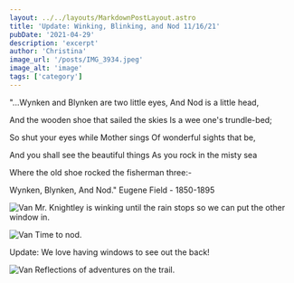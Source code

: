 ```yaml
---
layout: ../../layouts/MarkdownPostLayout.astro
title: 'Update: Winking, Blinking, and Nod 11/16/21'
pubDate: '2021-04-29'
description: 'excerpt'
author: 'Christina'
image_url: '/posts/IMG_3934.jpeg'
image_alt: 'image'
tags: ['category']
---
```


"...Wynken and Blynken are two little eyes, And Nod is a little head,

And the wooden shoe that sailed the skies Is a wee one's trundle-bed;

So shut your eyes while Mother sings Of wonderful sights that be,

And you shall see the beautiful things As you rock in the misty sea

Where the old shoe rocked the fisherman three:-

Wynken, Blynken, And Nod." Eugene Field - 1850-1895

![Van](images/posts/IMG_0660.jpeg)
Mr. Knightley is winking until the rain stops so we can put the other window in.

![Van](images/posts/IMG_2356.jpeg)
Time to nod.

Update: We love having windows to see out the back!

![Van](images/posts/IMG_3470.jpeg)
Reflections of adventures on the trail.
